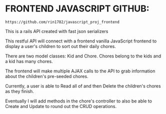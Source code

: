 # FRONTEND JAVASCRIPT GITHUB: 
    https://github.com/rin1782/javascript_proj_frontend

This is a rails API created with fast json serializers

This restful API will connect with a frontend vanilla JavaScript frontend to display a user's children to sort out their daily chores.

There are two model classes: Kid and Chore. Chores belong to the kids and a kid has many chores.

The frontend will make multiple AJAX calls to the API to grab information about the children's pre-seeded chores. 

Currently, a user is able to Read all of and then Delete the children's chores as they finish. 

Eventually I will add methods in the chore's controller to also be able to Create and Update to round out the CRUD operations. 
